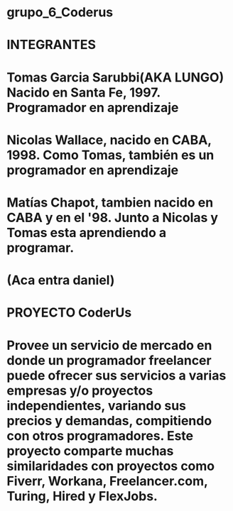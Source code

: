 # grupo_6_Coderus
# INTEGRANTES
# Tomas Garcia Sarubbi(AKA LUNGO) Nacido en Santa Fe, 1997. Programador en aprendizaje
# Nicolas Wallace, nacido en CABA, 1998. Como Tomas, también es un programador en aprendizaje
# Matías Chapot, tambien nacido en CABA y en el '98. Junto a Nicolas y Tomas esta aprendiendo a programar.
# (Aca entra daniel)

# PROYECTO CoderUs
# Provee un servicio de mercado en donde un programador freelancer puede ofrecer sus servicios a varias empresas y/o proyectos independientes, variando sus precios y demandas, compitiendo con otros programadores. Este proyecto comparte muchas similaridades con proyectos como Fiverr, Workana, Freelancer.com, Turing, Hired y FlexJobs.